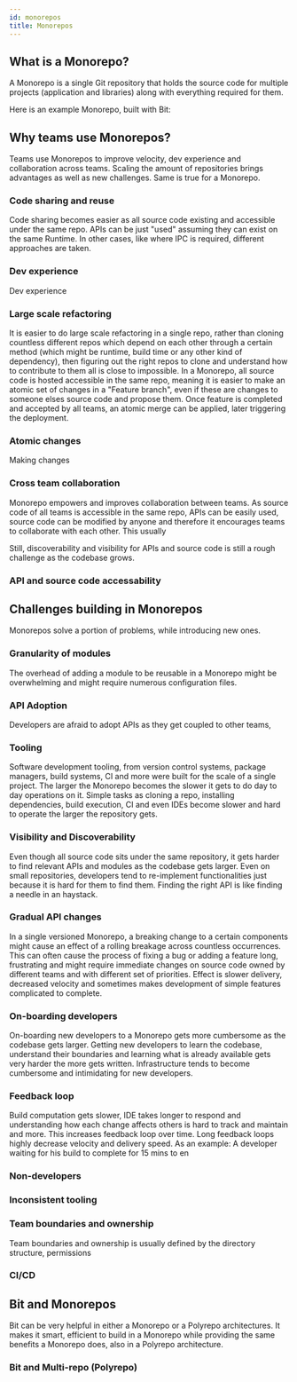 ```yaml
---
id: monorepos
title: Monorepos
---
```


## What is a Monorepo?
A Monorepo is a single Git repository that holds the source code for multiple projects (application and libraries) along with everything required for them.

Here is an example Monorepo, built with Bit: 


## Why teams use Monorepos?
Teams use Monorepos to improve velocity, dev experience and collaboration across teams. Scaling the amount of repositories brings advantages as well as new challenges. Same is true for a Monorepo.

### Code sharing and reuse
Code sharing becomes easier as all source code existing and accessible under the same repo. APIs can be just "used" assuming they can exist on the same Runtime. In other cases, like where IPC is required, different approaches are taken.

### Dev experience
Dev experience 

### Large scale refactoring
It is easier to do large scale refactoring in a single repo, rather than cloning countless different repos which depend on each other through a certain method (which might be runtime, build time or any other kind of dependency), then figuring out the right repos to clone and understand how to contribute to them all is close to impossible. In a Monorepo, all source code is hosted accessible in the same repo, meaning it is easier to make an atomic set of changes in a "Feature branch", even if these are changes to someone elses source code and propose them. Once feature is completed and accepted by all teams, an atomic merge can be applied, later triggering the deployment.

### Atomic changes
Making changes

### Cross team collaboration
Monorepo empowers and improves collaboration between teams. As source code of all teams is accessible in the same repo, APIs can be easily used, source code can be modified by anyone and therefore it encourages teams to collaborate with each other.
This usually 

Still, discoverability and visibility for APIs and source code is still a rough challenge as the codebase grows.

### API and source code accessability

## Challenges building in Monorepos
Monorepos solve a portion of problems, while introducing new ones.


### Granularity of modules
The overhead of adding a module to be reusable in a Monorepo might be overwhelming and might require numerous configuration files.

### API Adoption
Developers are afraid to adopt APIs as they get coupled to other teams,

### Tooling
Software development tooling, from version control systems, package managers, build systems, CI and more were built for the scale of a single project. The larger the Monorepo becomes the slower it gets to do day to day operations on it. Simple tasks as cloning a repo, installing dependencies, build execution, CI and even IDEs become slower and hard to operate the larger the repository gets. 

### Visibility and Discoverability
Even though all source code sits under the same repository, it gets harder to find relevant APIs and modules as the codebase gets larger. Even on small repositories, developers tend to re-implement functionalities just because it is hard for them to find them. Finding the right API is like finding a needle in an haystack.

### Gradual API changes
In a single versioned Monorepo, a breaking change to a certain components might cause an effect of a rolling breakage across countless occurrences. This can often cause the process of fixing a bug or adding a feature long, frustrating and might require immediate changes on source code owned by different teams and with different set of priorities. Effect is slower delivery, decreased velocity and sometimes makes development of simple features complicated to complete.

### On-boarding developers
On-boarding new developers to a Monorepo gets more cumbersome as the codebase gets larger. Getting new developers to learn the codebase, understand their boundaries and learning what is already available gets very harder the more gets written. Infrastructure tends to become cumbersome and intimidating for new developers.  

### Feedback loop
Build computation gets slower, IDE takes longer to respond and understanding how each change affects others is hard to track and maintain and more. This increases feedback loop over time. Long feedback loops highly decrease velocity and delivery speed. As an example: A developer waiting for his build to complete for 15 mins to en 

### Non-developers

### Inconsistent tooling


### Team boundaries and ownership
Team boundaries and ownership is usually defined by the directory structure, permissions

### CI/CD


## Bit and Monorepos
Bit can be very helpful in either a Monorepo or a Polyrepo architectures. It makes it smart, efficient to build in a Monorepo while providing the same benefits a Monorepo does, also in a Polyrepo architecture.

### Bit and Multi-repo (Polyrepo)


